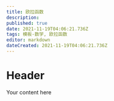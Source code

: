 ```yaml
---
title: 欧拉函数
description: 
published: true
date: 2021-11-19T04:06:21.736Z
tags: 模板-数学, 欧拉函数
editor: markdown
dateCreated: 2021-11-19T04:06:21.736Z
---
```


# Header
Your content here